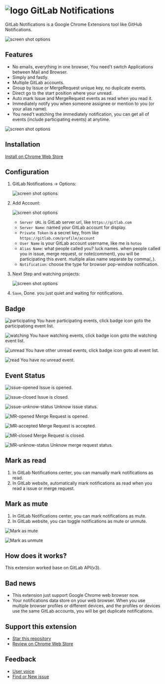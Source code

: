 # ![logo](./assets/logo.png) GitLab Notifications

GitLab Notifications is a Google Chrome Extensions tool like GitHub Notifications.

![screen shot options](./assets/screen-shot-participating-640x400.png)


## Features

- No emails, everything in one browser, You need't switch Applications between Mail and Browser.
- Simply and fastly.
- Multiple GitLab accounts.
- Group by Issue or MergeRequest unique key, no duplicate events.
- Direct go to the start position where your unread.
- Auto mark Issue and MergeRequest events as read when you read it.
- Immediately notify you when someone assignee or mention to you (or your alias name).
- You need't watching the immediately notification, you can get all of events
  (include participating events) at anytime.

![screen shot options](./assets/screen-shot-watching-640x400.png)


## Installation

[Install on Chrome Web Store](https://chrome.google.com/webstore/detail/gitlab-notifications/neidmbjigjejpekbknfbmcgmkbfgmfmi)

## Configuration


1. GitLab Notifications -> Options:

    ![screen shot options](./assets/screen-shot-options-640x400.png)

1. Add Account:

    ![screen shot options](./assets/screen-shot-options-account-640x400.png)

    - `Server URL` is GitLab server url, like `https://gitlab.com`
    - `Server Name`: named your GitLab account for display.
    - `Private Token` is a secret key, from like `https://gitlab.com/profile/account`
    - `User Name` is your GitLab account username, like me is `hotoo`
    - `Alias Name`: what people called you? luck names. when people called you in issue, merge request, or note(comment),
    you will be participating this event. multiple alias name separate by comma(`,`).
    - `Notification`: choose the type for browser pop-window notification.

1. Next Step and watching projects:

    ![screen shot options](./assets/screen-shot-options-watching-640x400.png)

1. `Save`, Done. you just quiet and waiting for notifications.

## Badge

![participating](./assets/badge-participating.png) You have participating events, click badge icon goto the participationg event list.

![watching](./assets/badge-watching.gif) You have watching events, click badge icon goto the watching event list.

![unread](./assets/badge-unread.png) You have other unread events, click badge icon goto all event list.

![read](./assets/badge-read.png) You have no unread event.


## Event Status

![issue-opened](./assets/status-issue-opened.png) Issue is opened.

![issue-closed](./assets/status-issue-closed.png) Issue is closed.

![issue-unknow-status](./assets/status-issue-unknow.png) Unknow issue status.

![MR-opened](./assets/status-mr-opened.png) Merge Request is opened.

![MR-accepted](./assets/status-mr-accepted.png) Merge Request is accepted.

![MR-closed](./assets/status-mr-closed.png) Merge Request is closed.

![MR-unknow-status](./assets/status-mr-unknow.png) Unknow merge request status.


## Mark as read

1. In GitLab Notifications center, you can manually mark notifications as read.
2. In GitLab website, automatically mark notifications as read when you read a issue or merge request.


## Mark as mute

1. In GitLab Notifications center, you can mark notifications as mute.
2. In GitLab website, you can toggle notifications as mute or unmute.

![Mark as mute](./assets/mark-as-mute.png)

![Mark as unmute](./assets/mark-as-unmute.png)


## How does it works?

This extension worked base on GitLab API(v3).


## Bad news

- This extension just support Google Chrome web browser now.
- Your notifications data store on your web browser. When you use multiple browser profiles or different devices,
  and the profiles or devices use the same GitLab accounts, you will be get duplicate notifications.

## Support this extension

- [Star this repository](https://github.com/hotoo/gitlab-notifications)
- [Review on Chrome Web Store](https://chrome.google.com/webstore/detail/gitlab-notifications/neidmbjigjejpekbknfbmcgmkbfgmfmi/reviews)


## Feedback

- [User voice](./user-voice.md)
- [Find or New issue](https://github.com/hotoo/gitlab-notifications/issues)
